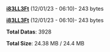 [**i83LL3Ft**](/data/i83LL3Ft.txt) (12/01/23 - 06:10)- 243 bytes

[**i83LL3Ft**](/data/i83LL3Ft.txt) (12/01/23 - 06:10)- 243 bytes

**Total Datas**: 3928

**Total Size**: 24.38 MB / 24.4 MB